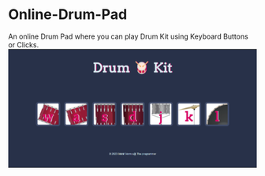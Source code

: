 # Online-Drum-Pad
An online Drum Pad where you can play Drum Kit using Keyboard Buttons or Clicks.
![Online-Drum-Pad](https://github.com/mohit1106/Online-Dum-Pad/blob/49f192f5b8f9f1a2d065d932c46e0956577aa057/images/Screenshot%202025-01-21%20114920.png)
